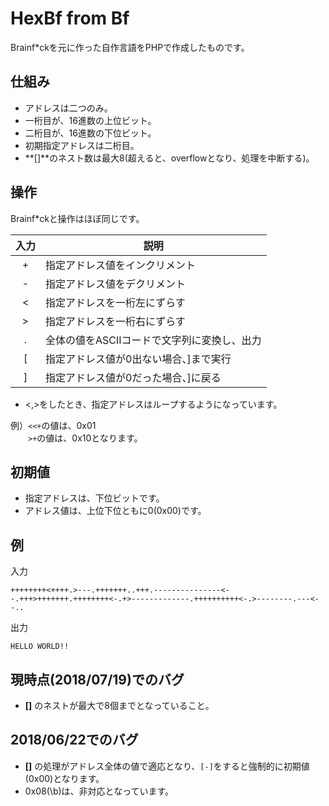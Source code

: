 # HexBf from Bf
Brainf*ckを元に作った自作言語をPHPで作成したものです。
## 仕組み
* アドレスは二つのみ。
* 一桁目が、16進数の上位ビット。
* 二桁目が、16進数の下位ビット。
* 初期指定アドレスは二桁目。
* **[]**のネスト数は最大8(超えると、overflowとなり、処理を中断する)。
## 操作
Brainf*ckと操作はほぼ同じです。

|入力|説明| 
:----:| ----
|+|指定アドレス値をインクリメント|
|-|指定アドレス値をデクリメント|
|<|指定アドレスを一桁左にずらす|
|>|指定アドレスを一桁右にずらす|
|.|全体の値をASCIIコードで文字列に変換し、出力|
|[|指定アドレス値が0出ない場合、]まで実行|
|]|指定アドレス値が0だった場合、]に戻る|:

* <,>をしたとき、指定アドレスはループするようになっています。

例）```<<+```の値は、0x01<br>
　　```>+```の値は、0x10となります。
## 初期値
* 指定アドレスは、下位ビットです。
* アドレス値は、上位下位ともに0(0x00)です。
## 例
入力
```
++++++++<++++.>---.+++++++..+++.---------------<--.+++>+++++++.++++++++<-.+>-------------.++++++++++<-.>--------.---<--..
```
出力
```
HELLO WORLD!!
```
## 現時点(2018/07/19)でのバグ
* **[]** のネストが最大で8個までとなっていること。
## 2018/06/22でのバグ
* **[]** の処理がアドレス全体の値で適応となり、```[-]```をすると強制的に初期値(0x00)となります。
* 0x08(\b)は、非対応となっています。
